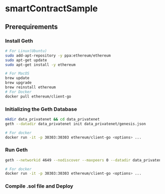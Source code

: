 # smartContractSample

## Prerequirements

### Install Geth
```sh
# For Linux(Ubuntu)
sudo add-apt-repository -y ppa:ethereum/ethereum
sudo apt-get update
sudo apt-get install -y ethereum

# For MacOS
brew update
brew upgrade
brew reinstall ethereum
# For Docker
docker pull ethereum/client-go
``` 
### Initializing the Geth Database
```sh
mkdir data_privatenet && cd data_privatenet
geth --datadir data_privatenet init data_privatenet/genesis.json

# For docker
docker run -it -p 30303:30303 ethereum/client-go <options> ...
```

### Run Geth 
```sh
geth --networkid 4649 --nodiscover --maxpeers 0 --datadir data_privatenet console 2>> data_privatenet/geth.log

# For docker
docker run -it -p 30303:30303 ethereum/client-go <options> ...
```

### Compile .sol file and Deploy 
